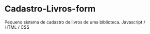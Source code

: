 # Cadastro-Livros-form
Pequeno sistema de cadastro de livros de uma biblioteca. Javascript / HTML / CSS
